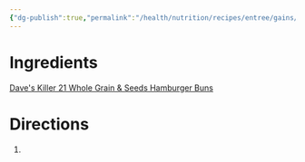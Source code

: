 ```yaml
---
{"dg-publish":true,"permalink":"/health/nutrition/recipes/entree/gains/hamburger/","tags":["cookmate"]}
---
```




# Ingredients

[Dave's Killer 21 Whole Grain & Seeds Hamburger Buns](https://www.walmart.com/ip/Dave-s-Killer-Bread-Burger-Buns-Done-Right-Organic-Hamburger-Buns-8-Count/638231240)

# Directions

1) 